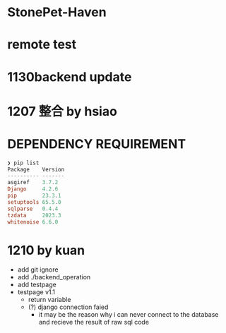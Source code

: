 # StonePet-Haven
# remote test
# 1130backend update
# 1207 整合 by hsiao

# DEPENDENCY REQUIREMENT
``` powershell
❯ pip list
Package    Version
---------- -------
asgiref    3.7.2
Django     4.2.6
pip        23.3.1
setuptools 65.5.0
sqlparse   0.4.4
tzdata     2023.3
whitenoise 6.6.0
```
# 1210 by kuan
* add git ignore
* add ./backend_operation
* add testpage
* testpage v1.1
    * return variable
    * (?) django connection faied
        * it may be the reason why i can never connect to the database and recieve the result of raw sql code